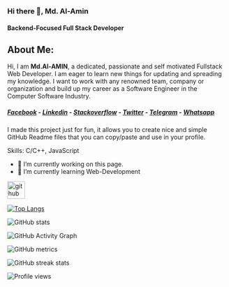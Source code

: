 ### Hi there 👋, Md. Al-Amin
#### Backend-Focused Full Stack Developer
## **About Me:**

Hi, I am **Md.Al-AMIN**, a dedicated, passionate and self motivated Fullstack Web Developer. I am eager to learn new things for updating and spreading my knowledge. I want to work with any renowned team, company or organization and build up my career as a Software Engineer in the Computer Software Industry.

##### [**Facebook**](https://web.facebook.com/profile.php?id=100003951763427) - [**Linkedin**](https://www.linkedin.com/in/md-al-amin-38827a128/) - [**Stackoverflow**](https://stackoverflow.com/users/8093787/md-al-amin) - [**Twitter**](https://twitter.com/mdalami18414685) - [**Telegram**](https://t.me/alamin_cse97) - [**Whatsapp**](https://wa.me/+8801830901641)


I made this project just for fun, it allows you to create nice and simple GitHub Readme files that you can copy/paste and use in your profile.

Skills: C/C++, JavaScript

- 🔭 I’m currently working on this page. 
- 🌱 I’m currently learning Web-Development 


[<img src='https://cdn.jsdelivr.net/npm/simple-icons@3.0.1/icons/github.svg' alt='github' height='40'>](https://github.com/alamincse97)  

[![Top Langs](https://github-readme-stats.vercel.app/api/top-langs/?username=alamincse97)](https://github.com/anuraghazra/github-readme-stats)

![GitHub stats](https://github-readme-stats.vercel.app/api?username=alamincse97&show_icons=true&count_private=true)  

![GitHub Activity Graph](https://activity-graph.herokuapp.com/graph?username=alamincse97)  

![GitHub metrics](https://metrics.lecoq.io/alamincse97)  

![GitHub streak stats](https://streak-stats.demolab.com/?user=alamincse97)  

![Profile views](https://gpvc.arturio.dev/alamincse97)  
